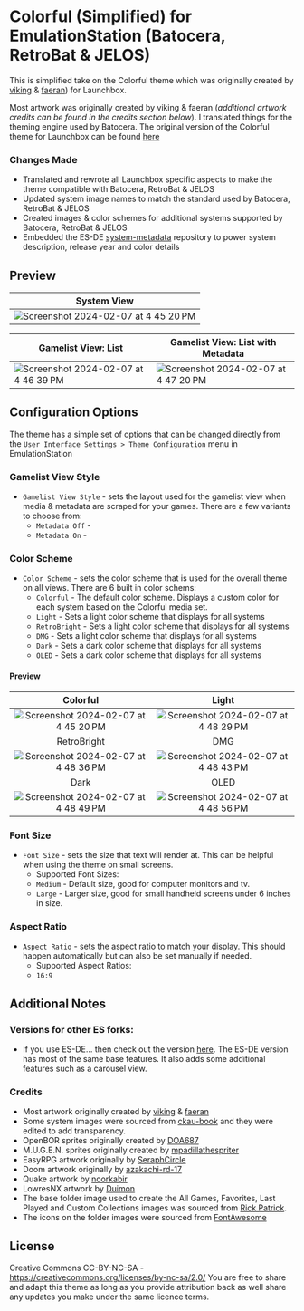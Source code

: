 # Colorful (Simplified) for EmulationStation (Batocera, RetroBat &amp; JELOS)

This is simplified take on the Colorful theme which was originally created by [viking](https://forums.launchbox-app.com/profile/70421-viking/) & [faeran](https://forums.launchbox-app.com/profile/76940-faeran/)) for Launchbox.

Most artwork was originally created by viking & faeran (_additional artwork credits can be found in the credits section below_). I translated things for the theming engine used by Batocera. The original version of the Colorful theme for Launchbox can be found [here](https://forums.launchbox-app.com/files/file/2081-colorful-bigbox-theme)

### Changes Made

- Translated and rewrote all Launchbox specific aspects to make the theme compatible with Batocera, RetroBat &amp; JELOS
- Updated system image names to match the standard used by Batocera, RetroBat &amp; JELOS
- Created images & color schemes for additional systems supported by Batocera, RetroBat &amp; JELOS
- Embedded the ES-DE [system-metadata](https://gitlab.com/es-de/themes/system-metadata) repository to power system description, release year and color details

## **Preview**

| System View |
|----|
| ![Screenshot 2024-02-07 at 4 45 20 PM](https://github.com/anthonycaccese/colorful-simplified-es-de/assets/1454947/c9875a2a-ea0e-450d-bd2f-7581d64ec5ab) |

| Gamelist View: List | Gamelist View: List with Metadata |
|----|----|
| ![Screenshot 2024-02-07 at 4 46 39 PM](https://github.com/anthonycaccese/colorful-simplified-es-de/assets/1454947/fabe2a9f-7b3c-4d57-a675-78c5faf783f0) | ![Screenshot 2024-02-07 at 4 47 20 PM](https://github.com/anthonycaccese/colorful-simplified-es-de/assets/1454947/b28103aa-181c-4b00-94f5-0b80f1ac2ecc) |

## **Configuration Options**

The theme has a simple set of options that can be changed directly from the `User Interface Settings > Theme Configuration` menu in EmulationStation

### **Gamelist View Style**

- `Gamelist View Style` - sets the layout used for the gamelist view when media & metadata are scraped for your games.  There are a few variants to choose from:
   - `Metadata Off` - 
   - `Metadata On` - 

### **Color Scheme**

- `Color Scheme` - sets the color scheme that is used for the overall theme on all views.  There are 6 built in color schems:
   - `Colorful` - The default color scheme.  Displays a custom color for each system based on the Colorful media set.
   - `Light` - Sets a light color scheme that displays for all systems
   - `RetroBright` - Sets a light color scheme that displays for all systems
   - `DMG` - Sets a light color scheme that displays for all systems
   - `Dark` - Sets a dark color scheme that displays for all systems
   - `OLED` - Sets a dark color scheme that displays for all systems

#### Preview

| Colorful | Light |
|:---:|:---:|
| ![Screenshot 2024-02-07 at 4 45 20 PM](https://github.com/anthonycaccese/colorful-simplified-es-de/assets/1454947/91f2c968-dadb-4ae1-8197-250a54785f0b) | ![Screenshot 2024-02-07 at 4 48 29 PM](https://github.com/anthonycaccese/colorful-simplified-es-de/assets/1454947/ebca482e-73c2-475e-a830-3161d5315380) |
| RetroBright | DMG |
| ![Screenshot 2024-02-07 at 4 48 36 PM](https://github.com/anthonycaccese/colorful-simplified-es-de/assets/1454947/5e7f7cbd-0feb-497e-b27d-8ba0a72181d0) | ![Screenshot 2024-02-07 at 4 48 43 PM](https://github.com/anthonycaccese/colorful-simplified-es-de/assets/1454947/107ac980-b3a4-455f-b0d4-9d31c9a8e9cb) |
| Dark | OLED |
| ![Screenshot 2024-02-07 at 4 48 49 PM](https://github.com/anthonycaccese/colorful-simplified-es-de/assets/1454947/b35defdf-3b37-4aa3-b741-2e1a0813fe90) | ![Screenshot 2024-02-07 at 4 48 56 PM](https://github.com/anthonycaccese/colorful-simplified-es-de/assets/1454947/e4c5e9ca-248a-4898-a783-13f0f8a10d1f) |

### **Font Size**

- `Font Size` - sets the size that text will render at. This can be helpful when using the theme on small screens.
   - Supported Font Sizes:
   - `Medium` - Default size, good for computer monitors and tv.
   - `Large` - Larger size, good for small handheld screens under 6 inches in size.

### **Aspect Ratio**

- `Aspect Ratio` - sets the aspect ratio to match your display. This should happen automatically but can also be set manually if needed.
   - Supported Aspect Ratios:
   - `16:9`

## Additional Notes

### Versions for other ES forks:
* If you use ES-DE... then check out the version [here](https://github.com/anthonycaccese/colorful-simplified-es-de).  The ES-DE version has most of the same base features.  It also adds some additional features such as a carousel view.

### Credits

- Most artwork originally created by [viking](https://forums.launchbox-app.com/profile/70421-viking/) & [faeran](https://forums.launchbox-app.com/files/file/2081-colorful-bigbox-theme)
- Some system images were sourced from [ckau-book](https://github.com/CkauNui/ckau-book/tree/master) and they were edited to add transparency.
- OpenBOR sprites originally created by [DOA687](https://www.deviantart.com/doa687)
- M.U.G.E.N. sprites originally created by [mpadillathespriter](https://www.deviantart.com/mpadillathespriter)
- EasyRPG artwork originally by [SeraphCircle](https://twitter.com/SeraphCircle)
- Doom artwork originally by [azakachi-rd-17](https://www.deviantart.com/azakachi-rd-17)
- Quake artwork by [noorkabir](https://imgbin.com/png/TpRDSTtK/quake-champions-quake-iii-arena-quake-4-video-game-2017-dreamhack-winter-png)
- LowresNX artwork by [Duimon](https://forums.libretro.com/t/duimon-hsm-mega-bezel-graphics-and-presets-feedback-and-updates/28146/1049)
- The base folder image used to create the All Games, Favorites, Last Played and Custom Collections images was sourced from [Rick Patrick](https://www.softicons.com/designers/rick-patrick).
- The icons on the folder images were sourced from [FontAwesome](https://fontawesome.com/search?o=r&m=free)

## **License**

Creative Commons CC-BY-NC-SA - https://creativecommons.org/licenses/by-nc-sa/2.0/
You are free to share and adapt this theme as long as you provide attribution back as well share any updates you make under the same licence terms.
